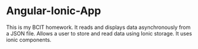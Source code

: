 # Angular-Ionic-App
This is my BCIT homework. It reads and displays data asynchronously from a JSON file. Allows a user to store and read data using Ionic storage. It uses ionic components. 
